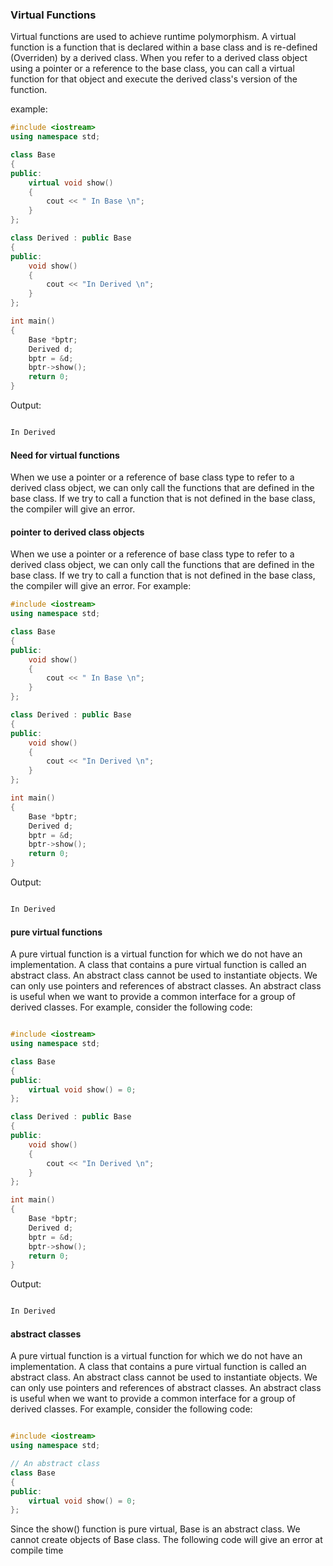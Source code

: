 
### Virtual Functions

Virtual functions are used to achieve runtime polymorphism. A virtual function is a function that is declared within a base class and is re-defined (Overriden) by a derived class. When you refer to a derived class object using a pointer or a reference to the base class, you can call a virtual function for that object and execute the derived class's version of the function.

example:

```cpp
#include <iostream>
using namespace std;

class Base
{
public:
    virtual void show()
    {
        cout << " In Base \n";
    }
};

class Derived : public Base
{
public:
    void show()
    {
        cout << "In Derived \n";
    }
};

int main()
{
    Base *bptr;
    Derived d;
    bptr = &d;
    bptr->show();
    return 0;
}
```

Output:

```cpp

In Derived

```

#### Need for virtual functions

When we use a pointer or a reference of base class type to refer to a derived class object, we can only call the functions that are defined in the base class. If we try to call a function that is not defined in the base class, the compiler will give an error.

#### pointer to derived class objects

When we use a pointer or a reference of base class type to refer to a derived class object, we can only call the functions that are defined in the base class. If we try to call a function that is not defined in the base class, the compiler will give an error. For example:


```cpp
#include <iostream>
using namespace std;

class Base
{
public:
    void show()
    {
        cout << " In Base \n";
    }
};

class Derived : public Base
{
public:
    void show()
    {
        cout << "In Derived \n";
    }
};

int main()
{
    Base *bptr;
    Derived d;
    bptr = &d;
    bptr->show();
    return 0;
}
```

Output:

```cpp

In Derived

```

#### pure virtual functions

A pure virtual function is a virtual function for which we do not have an implementation. A class that contains a pure virtual function is called an abstract class. An abstract class cannot be used to instantiate objects. We can only use pointers and references of abstract classes. An abstract class is useful when we want to provide a common interface for a group of derived classes. For example, consider the following code:

```cpp

#include <iostream>
using namespace std;

class Base
{
public:
    virtual void show() = 0;
};

class Derived : public Base
{
public:
    void show()
    {
        cout << "In Derived \n";
    }
};

int main()
{
    Base *bptr;
    Derived d;
    bptr = &d;
    bptr->show();
    return 0;
}
```

Output:

```cpp

In Derived

```


#### abstract classes

A pure virtual function is a virtual function for which we do not have an implementation. A class that contains a pure virtual function is called an abstract class. An abstract class cannot be used to instantiate objects. We can only use pointers and references of abstract classes. An abstract class is useful when we want to provide a common interface for a group of derived classes. For example, consider the following code:

```cpp

#include <iostream>
using namespace std;

// An abstract class
class Base
{
public:
    virtual void show() = 0;
};

```

Since the show() function is pure virtual, Base is an abstract class. We cannot create objects of Base class. The following code will give an error at compile time

